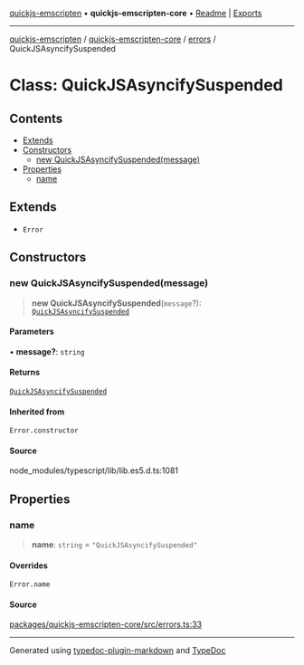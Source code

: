 [quickjs-emscripten](../../../../packages.md) • **quickjs-emscripten-core** • [Readme](../../../README.md) \| [Exports](../../../exports.md)

***

[quickjs-emscripten](../../../../packages.md) / [quickjs-emscripten-core](../../../exports.md) / [errors](../README.md) / QuickJSAsyncifySuspended

# Class: QuickJSAsyncifySuspended

## Contents

- [Extends](QuickJSAsyncifySuspended.md#extends)
- [Constructors](QuickJSAsyncifySuspended.md#constructors)
  - [new QuickJSAsyncifySuspended(message)](QuickJSAsyncifySuspended.md#new-quickjsasyncifysuspendedmessage)
- [Properties](QuickJSAsyncifySuspended.md#properties)
  - [name](QuickJSAsyncifySuspended.md#name)

## Extends

- `Error`

## Constructors

### new QuickJSAsyncifySuspended(message)

> **new QuickJSAsyncifySuspended**(`message`?): [`QuickJSAsyncifySuspended`](QuickJSAsyncifySuspended.md)

#### Parameters

• **message?**: `string`

#### Returns

[`QuickJSAsyncifySuspended`](QuickJSAsyncifySuspended.md)

#### Inherited from

`Error.constructor`

#### Source

node\_modules/typescript/lib/lib.es5.d.ts:1081

## Properties

### name

> **name**: `string` = `"QuickJSAsyncifySuspended"`

#### Overrides

`Error.name`

#### Source

[packages/quickjs-emscripten-core/src/errors.ts:33](https://github.com/justjake/quickjs-emscripten/blob/main/packages/quickjs-emscripten-core/src/errors.ts#L33)

***

Generated using [typedoc-plugin-markdown](https://www.npmjs.com/package/typedoc-plugin-markdown) and [TypeDoc](https://typedoc.org/)
